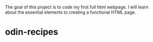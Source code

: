 The goal of this project is to code my first full html webpage.
I will learn about the essential elements to creating a functional HTML page.
# odin-recipes